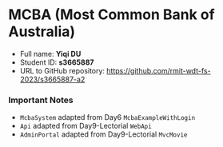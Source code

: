 MCBA (Most Common Bank of Australia)
================

- Full name: **Yiqi DU**
- Student ID: **s3665887**
- URL to GitHub repository: https://github.com/rmit-wdt-fs-2023/s3665887-a2

### Important Notes

- `McbaSystem` adapted from Day6 `McbaExampleWithLogin`
- `Api` adapted from Day9-Lectorial `WebApi`
- `AdminPortal` adapted from Day9-Lectorial `MvcMovie`